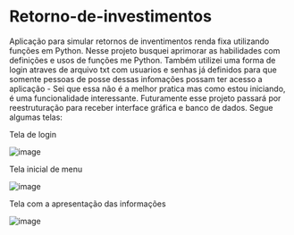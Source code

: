 # Retorno-de-investimentos
Aplicação para simular retornos de inventimentos renda fixa utilizando funções em Python.
Nesse projeto busquei aprimorar as habilidades com definições e usos de funções me Python.
Também utilizei uma forma de login atraves de arquivo txt com usuarios e senhas já definidos para
que somente pessoas de posse dessas infomações possam ter acesso a aplicação - Sei que essa não é
a melhor pratica mas como estou iniciando, é uma funcionalidade interessante.
Futuramente esse projeto passará por reestruturação para receber interface gráfica e banco de dados.
Segue algumas telas:

Tela de login

![image](https://github.com/Coriolando-Medeiros/retorno-de-investimentos/assets/107105546/9662d869-c4c2-40fd-951e-015ef7483b50)


Tela inicial de menu


![image](https://github.com/Coriolando-Medeiros/retorno-de-investimentos/assets/107105546/977af3af-272b-4d79-800e-24a1ce418e05)



Tela com a apresentação das informações


![image](https://github.com/Coriolando-Medeiros/retorno-de-investimentos/assets/107105546/85c9afc5-ce5e-4ddb-8135-cb05889a4882)


